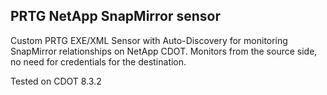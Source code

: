 ## PRTG NetApp SnapMirror sensor

Custom PRTG EXE/XML Sensor with Auto-Discovery for monitoring SnapMirror relationships on NetApp CDOT. Monitors from the source side, no need for credentials for the destination.

Tested on CDOT 8.3.2

